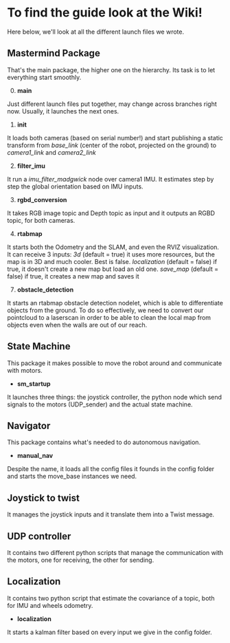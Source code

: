 
# To find the guide look at the Wiki!

Here below, we'll look at all the different launch files we wrote.

## Mastermind Package
That's the main package, the higher one on the hierarchy.
Its task is to let everything start smoothly.

 0. **main**
 
Just different launch files put together, may change across branches right now.
Usually, it launches the next ones.
 1. **init**
 
It loads both cameras (based on serial number!) and start publishing a static transform from *base_link* (center of the robot, projected on the ground) to *camera1_link* and *camera2_link*

2. **filter_imu**

It run a *imu_filter_madgwick* node over camera1 IMU. It estimates step by step the global orientation based on IMU inputs.

3. **rgbd_conversion**

It takes RGB image topic and Depth topic as input and it outputs an RGBD topic, for both cameras.

4. **rtabmap**

It starts both the Odometry and the SLAM, and even the RVIZ visualization.
It can receive 3 inputs:
*3d* (default = true) it uses more resources, but the map is in 3D and much cooler. Best is false.
*localization* (default = false) if true, it doesn't create a new map but load an old one.
*save_map* (default = false) if true, it creates a new map and saves it

 7. **obstacle_detection**

It starts an rtabmap obstacle detection nodelet, which is able to differentiate objects from the ground.
To do so effectively, we need to convert our pointcloud to a laserscan in order to be able to clean the local map from objects even when the walls are out of our reach.

## State Machine
This package it makes possible to move the robot around and communicate with motors.

 -  **sm_startup**

It launches three things: the joystick controller, the python node which send signals to the motors (UDP_sender) and the actual state machine.

## Navigator
This package contains what's needed to do autonomous navigation.

 - **manual_nav**

Despite the name, it loads all the config files it founds in the config folder and starts the move_base instances we need.

## Joystick to twist
It manages the joystick inputs and it translate them into a Twist message.

## UDP controller
It contains two different python scripts that manage the communication with the motors, one for receiving, the other for sending.

## Localization
It contains two python script that estimate the covariance of a topic, both for IMU and wheels odometry.

 - **localization**

It starts a kalman filter based on every input we give in the config folder.
